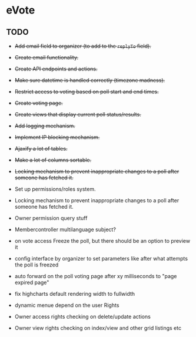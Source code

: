 # eVote
## TODO
* ~~Add email field to organizer (to add to the `replyTo` field).~~
* ~~Create email functionality.~~
* ~~Create API endpoints and actions.~~
* ~~Make sure datetime is handled correctly (timezone madness).~~
* ~~Restrict access to voting based on poll start and end times.~~
* ~~Create voting page.~~
* ~~Create views that display current poll status/results.~~
* ~~Add logging mechanism.~~
* ~~Implement IP blocking mechanism.~~
* ~~Ajaxify a lot of tables.~~
* ~~Make a lot of columns sortable.~~
* ~~Locking mechanism to prevent inappropriate changes to a poll after someone has fetched it.~~
* Set up permissions/roles system.


* Locking mechanism to prevent inappropriate changes to a poll after someone has fetched it.
* Owner permission query stuff
* Membercontroller multilanguage subject?
* on vote access Freeze the poll, but there should be an option to preview it
* config interface by organizer to set parameters like after what attempts the poll is freezed
* auto forward on the poll voting page after xy milliseconds to "page expired page"
* fix highcharts default rendering width to fullwidth

* dynamic menue depend on the user Rights
* Owner access rights checking on delete/update actions
* Owner view rights checking on index/view and other grid listings etc